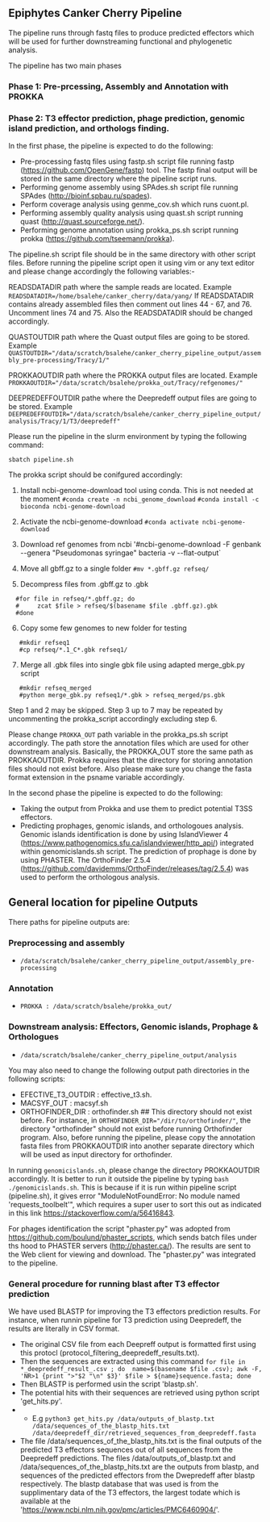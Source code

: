 ## Epiphytes Canker Cherry Pipeline

The pipeline runs through fastq files to produce predicted effectors which will be used for further downstreaming functional and phylogenetic analysis.

The pipeline has two main phases
### Phase 1: Pre-prcessing, Assembly and Annotation with PROKKA
### Phase 2: T3 effector prediction, phage prediction, genomic island prediction, and orthologs finding.

In the first phase, the pipeline is expected to do the following:
- Pre-processing fastq files using fastp.sh script file running fastp (https://github.com/OpenGene/fastp) tool. The fastp final output will be stored in the same directory where the pipeline script runs.
- Performing genome assembly using SPAdes.sh script file running SPAdes (http://bioinf.spbau.ru/spades).
- Perform coverage analysis using genme_cov.sh which runs cuont.pl.
- Performing assembly quality analysis using quast.sh script running quast (http://quast.sourceforge.net/).
- Performing genome annotation using prokka_ps.sh script running prokka (https://github.com/tseemann/prokka).

The pipeline.sh script file should be in the same directory with other script files.
Before running the pipeline script open it using vim or any text editor and please change accordingly the following variables:-

READSDATADIR path where the sample reads are located.
Example `READSDATADIR=/home/bsalehe/canker_cherry/data/yang/`
If READSDATADIR contains already assembled files then comment out lines 44 - 67, and 76. Uncomment lines 74 and 75. Also the READSDATADIR should be changed accordingly.

QUASTOUTDIR path where the Quast output files are going to be stored.
Example `QUASTOUTDIR="/data/scratch/bsalehe/canker_cherry_pipeline_output/assembly_pre-processing/Tracy/1/"`

PROKKAOUTDIR path where the PROKKA output files are located.
Example `PROKKAOUTDIR="/data/scratch/bsalehe/prokka_out/Tracy/refgenomes/"`

DEEPREDEFFOUTDIR pathe where the Deepredeff output files are going to be stored.
Example `DEEPREDEFFOUTDIR="/data/scratch/bsalehe/canker_cherry_pipeline_output/analysis/Tracy/1/T3/deepredeff"`

Please run the pipeline in the slurm environment by typing the following command:
```
sbatch pipeline.sh
```

The prokka script should be conifgured accordingly:

1. Install ncbi-genome-download tool using conda. This is not needed at the moment
`#conda create -n ncbi_genome_download`
`#conda install -c bioconda ncbi-genome-download`

2. Activate the ncbi-genome-download
`#conda activate ncbi-genome-download`

3. Download ref genomes from ncbi
'#ncbi-genome-download -F genbank --genera "Pseudomonas syringae" bacteria -v --flat-output`

4. Move all gbff.gz to a single folder
`#mv *.gbff.gz refseq/`

5. Decompress files from .gbff.gz to .gbk
```
  #for file in refseq/*.gbff.gz; do
  #     zcat $file > refseq/$(basename $file .gbff.gz).gbk
  #done
```

6. Copy some few genomes to new folder for testing
```
   #mkdir refseq1
   #cp refseq/*.1_C*.gbk refseq1/
```

7. Merge all .gbk files into single gbk file using adapted merge_gbk.py script
```
   #mkdir refseq_merged
   #python merge_gbk.py refseq1/*.gbk > refseq_merged/ps.gbk
```
Step 1 and 2 may be skipped. Step 3 up to 7 may be repeated by uncommenting the prokka_script accordingly excluding step 6.

Please change `PROKKA_OUT` path variable in the prokka_ps.sh script accordingly. The path store the annotation files which are used for other downstream analysis. Basically, the PROKKA_OUT store the same path as PROKKAOUTDIR. Prokka requires that the directory for storing annotation files should not exist before. Also please make sure you change the fasta format extension in the psname variable accordingly.

In the second phase the pipeline is expected to do the following:
- Taking the output from Prokka and use them to predict potential T3SS effectors. 
- Predicting prophages, genomic islands, and orthologoues analysis. Genomic islands identification is done by using IslandViewer 4 (https://www.pathogenomics.sfu.ca/islandviewer/http_api/) integrated within genomicislands.sh script. The prediction of prophage is done by using PHASTER.
The OrthoFinder 2.5.4 (https://github.com/davidemms/OrthoFinder/releases/tag/2.5.4) was used to perform the orthologous analysis.

## General location for pipeline Outputs
There paths for pipeline outputs are:

### Preprocessing and assembly 
- `/data/scratch/bsalehe/canker_cherry_pipeline_output/assembly_pre-processing`

### Annotation
- `PROKKA : /data/scratch/bsalehe/prokka_out/`

### Downstream analysis: Effectors, Genomic islands, Prophage & Orthologues
- `/data/scratch/bsalehe/canker_cherry_pipeline_output/analysis`

You may also need to change the following output path directories in the following scripts:
- EFECTIVE_T3_OUTDIR : effective_t3.sh.
- MACSYF_OUT : macsyf.sh
- ORTHOFINDER_DIR : orthofinder.sh ## This directory should not exist before.
For instance, in `ORTHOFINDER_DIR="/dir/to/orthofinder/"`, the directory "orthofinder" should not exist before running Orthofinder program. Also, before running the pipeline,  please copy the annotation fasta files from PROKKAOUTDIR into another separate directory which will be used as input directory for orthofinder.

In running `genomicislands.sh`, please change the directory PROKKAOUTDIR accordingly. It is better to run it outside the pipeline by typing `bash ./genomicislands.sh`. This is because if it is run within pipeline script (pipeline.sh), it gives error "ModuleNotFoundError: No module named 'requests_toolbelt'", which requires a super user to sort this out as indicated in this link https://stackoverflow.com/a/56416843.

For phages identification the script "phaster.py" was adopted from https://github.com/boulund/phaster_scripts, which sends batch files under ths hood to PHASTER servers (http://phaster.ca/). The results are sent to the Web client for viewing and download. The "phaster.py" was integrated to the pipeline.

### General procedure for running blast after T3 effector prediction
We have used BLASTP for improving the T3 effectors prediction results. For instance, when runnin pipeline for T3 prediction using Deepredeff, the results are literally in CSV format. 
- The original CSV file from each Deepreff output is formatted first using this protocl (protocol_filtering_deepredeff_results.txt).
- Then the sequences are extracted using this command `for file in *_deepredeff_result_.csv ; do  name=$(basename $file .csv); awk -F, 'NR>1 {print ">"$2 "\n" $3}' $file > ${name}sequence.fasta; done`
- Then BLASTP is performed usin the script 'blastp.sh'.
- The potential hits with their sequences are retrieved using python script 'get_hits.py'.
- - E.g `python3 get_hits.py /data/outputs_of_blastp.txt /data/sequences_of_the_blastp_hits.txt /data/deepredeff_dir/retrieved_sequences_from_deepredeff.fasta`
- The file /data/sequences_of_the_blastp_hits.txt is the final outputs of the predicted T3 effectors sequences out of all sequences from the Deepredeff predictions. The files /data/outputs_of_blastp.txt and /data/sequences_of_the_blastp_hits.txt are the outputs from blastp, and sequences of the predicted effectors from the Dwepredeff after blastp respectively.
The blastp database that was used is from the supplimentary data of the T3 effectors, the largest todate which is available at the 'https://www.ncbi.nlm.nih.gov/pmc/articles/PMC6460904/'.
